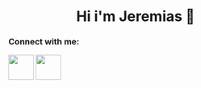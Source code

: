 <h1 align="center"> Hi i'm Jeremias 👋 </h1>

<h3 align="left"> Connect with me: </h3>
<p align="left">
<img src="https://i.imgur.com/HfN6WE4.png" height=50></img> <img src="https://i.imgur.com/WTNceII.png" height=50></img>
</p>
